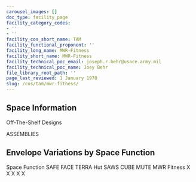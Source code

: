 ```yaml
---
carousel_images: []
doc_type: facility_page
facility_category_codes:
- ''
- ''
facility_cos_short_name: TAM
facility_functional_proponent: ''
facility_long_name: MWR-Fitness
facility_short_name: MWR-Fitness
facility_technical_poc_email: joseph.r.behr@usace.army.mil
facility_technical_poc_name: Joey Behr
file_library_root_path: ''
page_last_reviewed: 1 January 1970
slug: /cos/tam/mwr-fitness/
---
```


## Space Information

Off-The-Shelf Designs

ASSEMBLIES

## Envelope Variations by Space Function

Space Function SAFE FACE TERRA Hut SAWS CUBE MUTE
MWR Fitness X X X X X